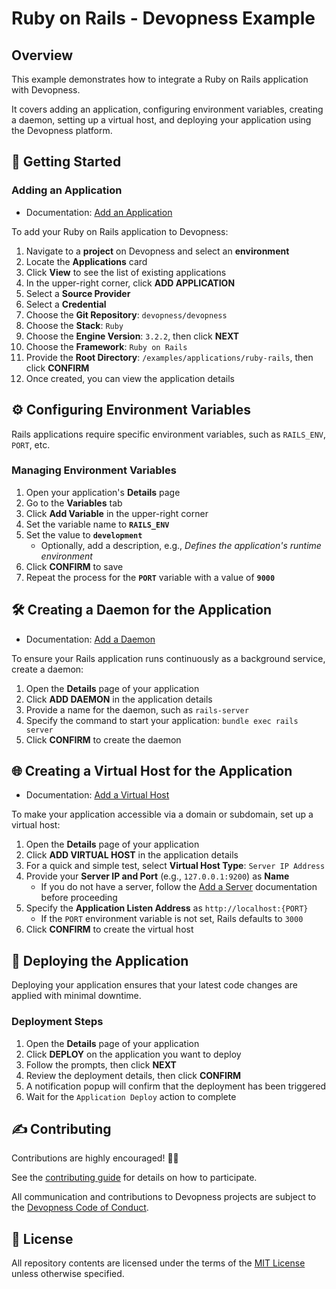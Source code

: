 # Ruby on Rails - Devopness Example

## Overview

This example demonstrates how to integrate a Ruby on Rails application with Devopness.

It covers adding an application, configuring environment variables, creating a daemon, setting up a virtual host, and deploying your application using the Devopness platform.

## 🚀 Getting Started

### Adding an Application

- Documentation: [Add an Application](https://www.devopness.com/docs/applications/add-application/)

To add your Ruby on Rails application to Devopness:

1. Navigate to a **project** on Devopness and select an **environment**
2. Locate the **Applications** card
3. Click **View** to see the list of existing applications
4. In the upper-right corner, click **ADD APPLICATION**
5. Select a **Source Provider**
6. Select a **Credential**
7. Choose the **Git Repository**: `devopness/devopness`
8. Choose the **Stack**: `Ruby`
9. Choose the **Engine Version**: `3.2.2`, then click **NEXT**
10. Choose the **Framework**: `Ruby on Rails`
11. Provide the **Root Directory**: `/examples/applications/ruby-rails`, then click **CONFIRM**
12. Once created, you can view the application details

## ⚙️ Configuring Environment Variables

Rails applications require specific environment variables, such as `RAILS_ENV`, `PORT`, etc.

### Managing Environment Variables

1. Open your application's **Details** page
2. Go to the **Variables** tab
3. Click **Add Variable** in the upper-right corner
4. Set the variable name to **`RAILS_ENV`**
5. Set the value to **`development`**
   - Optionally, add a description, e.g., *Defines the application's runtime environment*
6. Click **CONFIRM** to save
7. Repeat the process for the **`PORT`** variable with a value of **`9000`**

## 🛠️ Creating a Daemon for the Application

- Documentation: [Add a Daemon](https://www.devopness.com/docs/daemons/add-daemon)

To ensure your Rails application runs continuously as a background service, create a daemon:

1. Open the **Details** page of your application
2. Click **ADD DAEMON** in the application details
3. Provide a name for the daemon, such as `rails-server`
4. Specify the command to start your application: `bundle exec rails server`
5. Click **CONFIRM** to create the daemon

## 🌐 Creating a Virtual Host for the Application

- Documentation: [Add a Virtual Host](https://www.devopness.com/docs/virtual-hosts/add-virtual-host)

To make your application accessible via a domain or subdomain, set up a virtual host:

1. Open the **Details** page of your application
2. Click **ADD VIRTUAL HOST** in the application details
3. For a quick and simple test, select **Virtual Host Type**: `Server IP Address`
4. Provide your **Server IP and Port** (e.g., `127.0.0.1:9200`) as **Name**
   - If you do not have a server, follow the [Add a Server](https://www.devopness.com/docs/servers/add-server) documentation before proceeding
5. Specify the **Application Listen Address** as `http://localhost:{PORT}`
   - If the `PORT` environment variable is not set, Rails defaults to `3000`
6. Click **CONFIRM** to create the virtual host

## 🚢 Deploying the Application

Deploying your application ensures that your latest code changes are applied with minimal downtime.

### Deployment Steps

1. Open the **Details** page of your application
2. Click **DEPLOY** on the application you want to deploy
3. Follow the prompts, then click **NEXT**
4. Review the deployment details, then click **CONFIRM**
5. A notification popup will confirm that the deployment has been triggered
6. Wait for the `Application Deploy` action to complete

## ✍️ Contributing

Contributions are highly encouraged! 🙏👊

See the [contributing guide](../../../CONTRIBUTING.md) for details on how to participate.

All communication and contributions to Devopness projects are subject to the [Devopness Code of Conduct](../../../CODE_OF_CONDUCT.md).

## 📜 License

All repository contents are licensed under the terms of the [MIT License](../../../LICENSE) unless otherwise specified.
